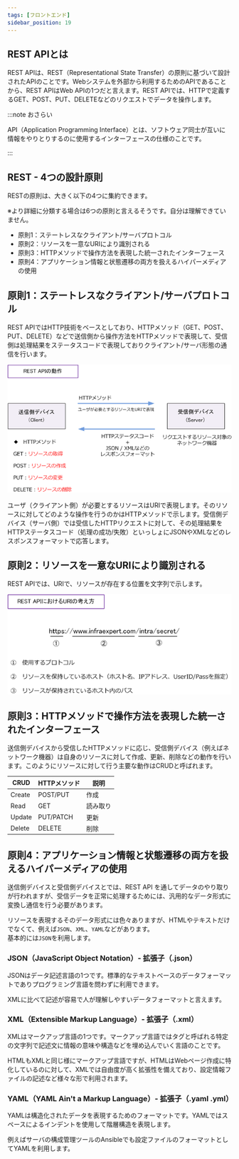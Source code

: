 ```yaml
---
tags: [フロントエンド]
sidebar_position: 19
---
```


## REST APIとは

REST APIは、REST（Representational State Transfer）の原則に基づいて設計されたAPIのことです。Webシステムを外部から利用するためのAPIであることから、REST APIはWeb APIの1つだと言えます。REST APIでは、HTTPで定義するGET、POST、PUT、DELETEなどのリクエストでデータを操作します。

:::note
おさらい

API（Application Programming Interface）とは、ソフトウェア同士が互いに情報をやりとりするのに使用するインターフェースの仕様のことです。

:::

## REST - 4つの設計原則

RESTの原則は、大きく以下の4つに集約できます。

※より詳細に分類する場合は6つの原則と言えるそうです。自分は理解できていません。

- 原則1：ステートレスなクライアント/サーバプロトコル
- 原則2：リソースを一意なURIにより識別される
- 原則3：HTTPメソッドで操作方法を表現した統一されたインターフェース
- 原則4：アプリケーション情報と状態遷移の両方を扱えるハイパーメディアの使用

## 原則1：ステートレスなクライアント/サーバプロトコル
REST APIではHTTP技術をベースとしており、HTTPメソッド（GET、POST、PUT、DELETE）などで送信側から操作方法をHTTPメソッドで表現して、受信側は処理結果をステータスコードで表現しておりクライアント/サーバ形態の通信を行います。

![image](./RESTAPI/RESTAPIの動作.png)

ユーザ（クライアント側）が必要とするリソースはURIで表現します。そのリソースに対してどのような操作を行うのかはHTTPメソッドで示します。受信側デバイス（サーバ側）では受信したHTTPリクエストに対して、その処理結果をHTTPステータスコード（処理の成功/失敗）といっしょにJSONやXMLなどのレスポンスフォーマットで応答します。

## 原則2：リソースを一意なURIにより識別される
REST APIでは、URIで、リソースが存在する位置を文字列で示します。

![image](./RESTAPI/RESTAPIのにおけるURIの考え方.png)

## 原則3：HTTPメソッドで操作方法を表現した統一されたインターフェース
送信側デバイスから受信したHTTPメソッドに応じ、受信側デバイス（例えばネットワーク機器）は自身のリソースに対して作成、更新、削除などの動作を行います。このようにリソースに対して行う主要な動作はCRUDと呼ばれます。

| CRUD | HTTPメソッド | 説明 |
|---|---|---|
| Create | POST/PUT | 作成 |
| Read | GET | 読み取り |
| Update | PUT/PATCH | 更新 |
| Delete | DELETE | 削除 |

## 原則4：アプリケーション情報と状態遷移の両方を扱えるハイパーメディアの使用
送信側デバイスと受信側デバイスとでは、REST API を通してデータのやり取りが行われますが、受信データを正常に処理するためには、汎用的なデータ形式に変換し通信を行う必要があります。

リソースを表現するそのデータ形式には色々ありますが、HTMLやテキストだけでなくて、例えば`JSON`、`XML`、`YAML`などがあります。  
基本的には`JSON`を利用します。

### JSON（JavaScript Object Notation）- 拡張子（.json）
JSONはデータ記述言語の1つです。標準的なテキストベースのデータフォーマットでありプログラミング言語を問わずに利用できます。

XMLに比べて記述が容易で人が理解しやすいデータフォーマットと言えます。

### XML（Extensible Markup Language）- 拡張子（.xml）
XMLはマークアップ言語の1つです。マークアップ言語ではタグと呼ばれる特定の文字列で記述文に情報の意味や構造などを埋め込んでいく言語のことです。

HTMLもXMLと同じ様にマークアップ言語ですが、HTMLはWebページ作成に特化しているのに対して、XMLでは自由度が高く拡張性を備えており、設定情報ファイルの記述など様々な形で利用されます。

### YAML（YAML Ain't a Markup Language）- 拡張子（.yaml .yml）
YAMLは構造化されたデータを表現するためのフォーマットです。YAMLではスペースによるインデントを使用して階層構造を表現します。

例えばサーバの構成管理ツールのAnsibleでも設定ファイルのフォーマットとしてYAMLを利用します。
